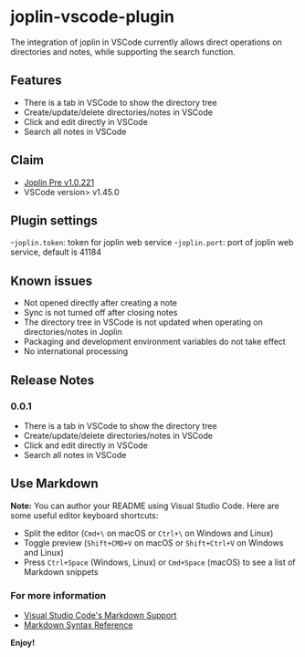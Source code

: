 # joplin-vscode-plugin

The integration of joplin in VSCode currently allows direct operations on directories and notes, while supporting the search function.

## Features

- There is a tab in VSCode to show the directory tree
- Create/update/delete directories/notes in VSCode
- Click and edit directly in VSCode
- Search all notes in VSCode

## Claim

- [Joplin Pre v1.0.221](https://github.com/laurent22/joplin/releases/tag/v1.0.221)
- VSCode version> v1.45.0

## Plugin settings

-`joplin.token`: token for joplin web service -`joplin.port`: port of joplin web service, default is 41184

## Known issues

- Not opened directly after creating a note
- Sync is not turned off after closing notes
- The directory tree in VSCode is not updated when operating on directories/notes in Joplin
- Packaging and development environment variables do not take effect
- No international processing

## Release Notes

### 0.0.1

- There is a tab in VSCode to show the directory tree
- Create/update/delete directories/notes in VSCode
- Click and edit directly in VSCode
- Search all notes in VSCode

## Use Markdown

**Note:** You can author your README using Visual Studio Code. Here are some useful editor keyboard shortcuts:

- Split the editor (`Cmd+\` on macOS or `Ctrl+\` on Windows and Linux)
- Toggle preview (`Shift+CMD+V` on macOS or `Shift+Ctrl+V` on Windows and Linux)
- Press `Ctrl+Space` (Windows, Linux) or `Cmd+Space` (macOS) to see a list of Markdown snippets

### For more information

- [Visual Studio Code's Markdown Support](http://code.visualstudio.com/docs/languages/markdown)
- [Markdown Syntax Reference](https://help.github.com/articles/markdown-basics/)

**Enjoy!**

